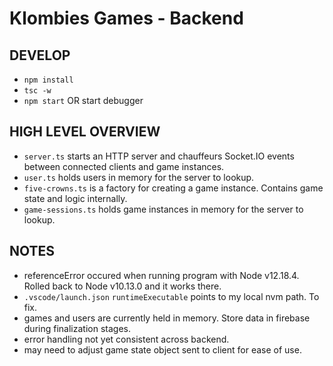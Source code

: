 # Klombies Games - Backend

## DEVELOP

- `npm install`
- `tsc -w`
- `npm start` OR start debugger

## HIGH LEVEL OVERVIEW

- `server.ts` starts an HTTP server and chauffeurs Socket.IO events between connected clients and game instances.
- `user.ts` holds users in memory for the server to lookup.
- `five-crowns.ts` is a factory for creating a game instance. Contains game state and logic internally.
- `game-sessions.ts` holds game instances in memory for the server to lookup.

## NOTES

- referenceError occured when running program with Node v12.18.4. Rolled back to Node v10.13.0 and it works there.
- `.vscode/launch.json` `runtimeExecutable` points to my local nvm path. To fix.
- games and users are currently held in memory. Store data in firebase during finalization stages.
- error handling not yet consistent across backend.
- may need to adjust game state object sent to client for ease of use.
